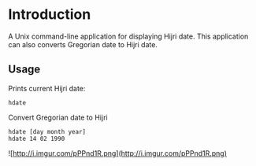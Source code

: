 # Introduction #

A Unix command-line application for displaying Hijri date. This application can also converts Gregorian date to Hijri date.

## Usage ##

Prints current Hijri date:
```
hdate 
```

Convert Gregorian date to Hijri
```
hdate [day month year]
hdate 14 02 1990
```

![http://i.imgur.com/pPPnd1R.png](http://i.imgur.com/pPPnd1R.png)




